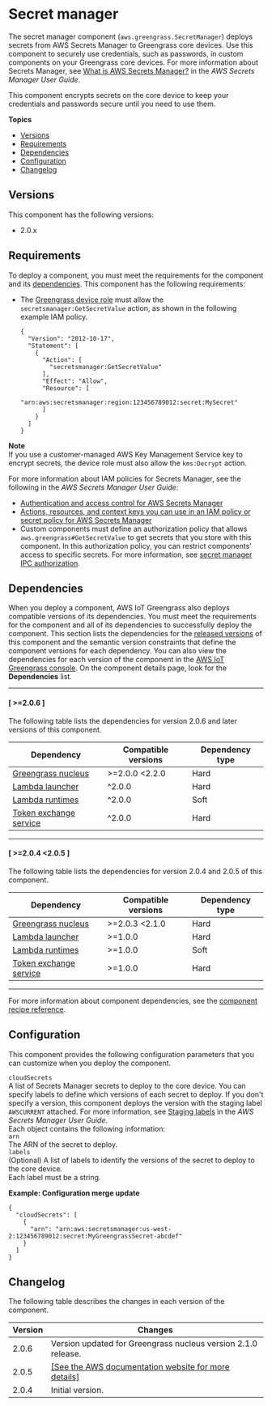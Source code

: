 # Secret manager<a name="secret-manager-component"></a>

The secret manager component \(`aws.greengrass.SecretManager`\) deploys secrets from AWS Secrets Manager to Greengrass core devices\. Use this component to securely use credentials, such as passwords, in custom components on your Greengrass core devices\. For more information about Secrets Manager, see [What is AWS Secrets Manager?](https://docs.aws.amazon.com/secretsmanager/latest/userguide/intro.html) in the *AWS Secrets Manager User Guide*\.

This component encrypts secrets on the core device to keep your credentials and passwords secure until you need to use them\.

**Topics**
+ [Versions](#secret-manager-component-versions)
+ [Requirements](#secret-manager-component-requirements)
+ [Dependencies](#secret-manager-component-dependencies)
+ [Configuration](#secret-mananger-component-configuration)
+ [Changelog](#secret-manager-component-changelog)

## Versions<a name="secret-manager-component-versions"></a>

This component has the following versions:
+ 2\.0\.x

## Requirements<a name="secret-manager-component-requirements"></a>

To deploy a component, you must meet the requirements for the component and its [dependencies](#secret-manager-component-dependencies)\. This component has the following requirements:
+ The [Greengrass device role](device-service-role.md) must allow the `secretsmanager:GetSecretValue` action, as shown in the following example IAM policy\.

  ```
  {
    "Version": "2012-10-17",
    "Statement": [
      {
        "Action": [
          "secretsmanager:GetSecretValue"
        ],
        "Effect": "Allow",
        "Resource": [
          "arn:aws:secretsmanager:region:123456789012:secret:MySecret"
        ]
      }
    ]
  }
  ```
**Note**  
If you use a customer\-managed AWS Key Management Service key to encrypt secrets, the device role must also allow the `kms:Decrypt` action\.

  For more information about IAM policies for Secrets Manager, see the following in the *AWS Secrets Manager User Guide*:
  + [Authentication and access control for AWS Secrets Manager](https://docs.aws.amazon.com/secretsmanager/latest/userguide/auth-and-access.html)
  + [Actions, resources, and context keys you can use in an IAM policy or secret policy for AWS Secrets Manager](https://docs.aws.amazon.com/secretsmanager/latest/userguide/reference_iam-permissions.html)
+ Custom components must define an authorization policy that allows `aws.greengrass#GetSecretValue` to get secrets that you store with this component\. In this authorization policy, you can restrict components' access to specific secrets\. For more information, see [secret manager IPC authorization](ipc-secret-manager.md#ipc-secret-manager-authorization)\.

## Dependencies<a name="secret-manager-component-dependencies"></a>

When you deploy a component, AWS IoT Greengrass also deploys compatible versions of its dependencies\. You must meet the requirements for the component and all of its dependencies to successfully deploy the component\. This section lists the dependencies for the [released versions](#secret-manager-component-changelog) of this component and the semantic version constraints that define the component versions for each dependency\. You can also view the dependencies for each version of the component in the [AWS IoT Greengrass console](https://console.aws.amazon.com/greengrass)\. On the component details page, look for the **Dependencies** list\.

------
#### [ >=2\.0\.6 ]

The following table lists the dependencies for version 2\.0\.6 and later versions of this component\.


| Dependency | Compatible versions | Dependency type | 
| --- | --- | --- | 
| [Greengrass nucleus](greengrass-nucleus-component.md) | >=2\.0\.0 <2\.2\.0  | Hard | 
| [Lambda launcher](lambda-launcher-component.md) | ^2\.0\.0  | Hard | 
| [Lambda runtimes](lambda-runtimes-component.md) | ^2\.0\.0  | Soft | 
| [Token exchange service](token-exchange-service-component.md) | ^2\.0\.0  | Hard | 

------
#### [ >=2\.0\.4 <2\.0\.5 ]

The following table lists the dependencies for version 2\.0\.4 and 2\.0\.5 of this component\.


| Dependency | Compatible versions | Dependency type | 
| --- | --- | --- | 
| [Greengrass nucleus](greengrass-nucleus-component.md) | >=2\.0\.3 <2\.1\.0  | Hard | 
| [Lambda launcher](lambda-launcher-component.md) | >=1\.0\.0  | Hard | 
| [Lambda runtimes](lambda-runtimes-component.md) | >=1\.0\.0  | Soft | 
| [Token exchange service](token-exchange-service-component.md) | >=1\.0\.0  | Hard | 

------

For more information about component dependencies, see the [component recipe reference](component-recipe-reference.md#recipe-reference-component-dependencies)\.

## Configuration<a name="secret-mananger-component-configuration"></a>

This component provides the following configuration parameters that you can customize when you deploy the component\.

`cloudSecrets`  
A list of Secrets Manager secrets to deploy to the core device\. You can specify labels to define which versions of each secret to deploy\. If you don't specify a version, this component deploys the version with the staging label `AWSCURRENT` attached\. For more information, see [Staging labels](https://docs.aws.amazon.com/secretsmanager/latest/userguide/terms-concepts.html#term_staging-label) in the *AWS Secrets Manager User Guide*\.  
Each object contains the following information:    
`arn`  
The ARN of the secret to deploy\.  
`labels`  
\(Optional\) A list of labels to identify the versions of the secret to deploy to the core device\.  
Each label must be a string\.

**Example: Configuration merge update**  

```
{
  "cloudSecrets": [
    {
      "arn": "arn:aws:secretsmanager:us-west-2:123456789012:secret:MyGreengrassSecret-abcdef"
    }
  ]
}
```

## Changelog<a name="secret-manager-component-changelog"></a>

The following table describes the changes in each version of the component\.


|  **Version**  |  **Changes**  | 
| --- | --- | 
|  2\.0\.6  |  Version updated for Greengrass nucleus version 2\.1\.0 release\.  | 
|  2\.0\.5  |  [\[See the AWS documentation website for more details\]](http://docs.aws.amazon.com/greengrass/v2/developerguide/secret-manager-component.html)  | 
|  2\.0\.4  |  Initial version\.  | 